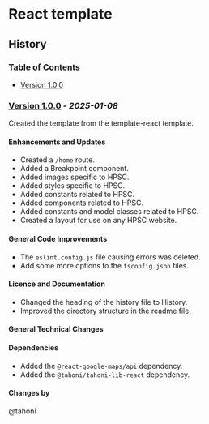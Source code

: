 # React template
## History

### Table of Contents
- [Version 1.0.0](#version-100---_2025-01-08_)


### [Version 1.0.0](https://github.com/tahoni/template-react/releases/tag/version-1.0.0) - _2025-01-08_
Created the template from the template-react template.<br/>

#### Enhancements and Updates
- Created a `/home` route.
- Added a Breakpoint component.
- Added images specific to HPSC.
- Added styles specific to HPSC.
- Added constants related to HPSC.
- Added components related to HPSC.
- Added constants and model classes related to HPSC.
- Created a layout for use on any HPSC website.

#### General Code Improvements
- The `eslint.config.js` file causing errors was deleted.
- Add some more options to the `tsconfig.json` files.

#### Licence and Documentation
- Changed the heading of the history file to History.
- Improved the directory structure in the readme file.

#### General Technical Changes

#### Dependencies
- Added the `@react-google-maps/api` dependency.
- Added the `@tahoni/tahoni-lib-react` dependency.

#### Changes by
@tahoni
